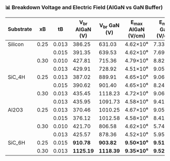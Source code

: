 ### 📊 Breakdown Voltage and Electric Field (AlGaN vs GaN Buffer)

| Substrate | xB   | tB   | V<sub>br</sub> AlGaN (V) | V<sub>br</sub> GaN (V) | E<sub>max</sub> AlGaN (V/cm) | E<sub>max</sub> GaN (V/cm) |
|-----------|------|------|---------------------------|--------------------------|-------------------------------|-----------------------------|
| Silicon   | 0.25 | 0.013 | 386.25                    | 631.03                   | 4.62×10⁶                     | 7.33×10⁶                   |
|           |      | 0.015 | 391.35                    | 639.53                   | 4.62×10⁶                     | 7.69×10⁶                   |
|           | 0.30 | 0.010 | 427.81                    | 715.36                   | 4.79×10⁶                     | 8.82×10⁶                   |
|           |      | 0.013 | 429.91                    | 728.92                   | 4.51×10⁶                     | 9.05×10⁶                   |
| SiC_4H    | 0.25 | 0.013 | 387.02                    | 889.91                   | 4.65×10⁶                     | 9.06×10⁶                   |
|           |      | 0.015 | 390.62                    | 901.40                   | 4.65×10⁶                     | 8.24×10⁶                   |
|           | 0.30 | 0.013 | 435.45                    | 1118.23                  | 4.72×10⁶                     | 9.06×10⁶                   |
|           |      | 0.013 | 435.95                    | 1091.73                  | 4.58×10⁶                     | 9.41×10⁶                   |
| Al2O3     | 0.25 | 0.013 | 370.46                    | 1010.25                  | 4.67×10⁶                     | 9.05×10⁶                   |
|           |      | 0.015 | 376.12                    | 1012.58                  | 4.58×10⁶                     | 8.41×10⁶                   |
|           | 0.30 | 0.010 | 421.70                    | 806.58                   | 4.62×10⁶                     | 5.74×10⁶                   |
|           |      | 0.013 | 425.57                    | 878.36                   | 4.52×10⁶                     | 5.95×10⁶                   |
| SiC_6H    | 0.25 | 0.015 | **910.78**                | **903.82**               | **9.50×10⁶**                 | **9.51×10⁶**               |
|           | 0.30 | 0.013 | **1125.19**               | **1118.39**              | **9.35×10⁶**                 | **9.52×10⁶**               |
